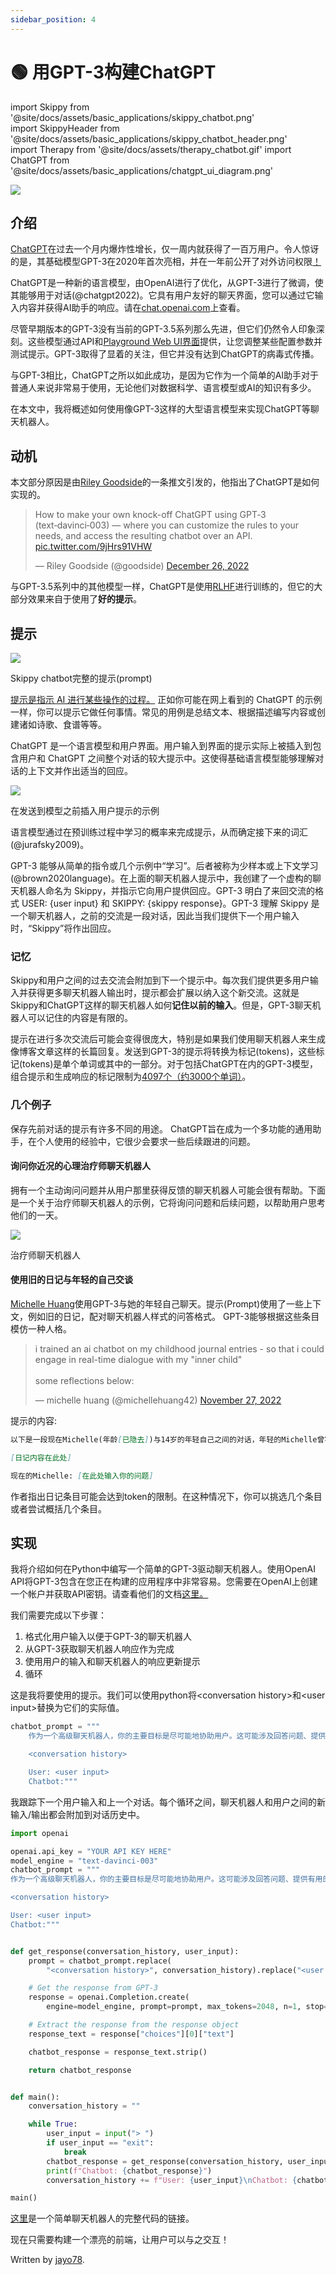 ```yaml
---
sidebar_position: 4
---
```


# 🟢 用GPT-3构建ChatGPT

import Skippy from '@site/docs/assets/basic_applications/skippy_chatbot.png'    
import SkippyHeader from '@site/docs/assets/basic_applications/skippy_chatbot_header.png'    
import Therapy from '@site/docs/assets/therapy_chatbot.gif'
import ChatGPT from '@site/docs/assets/basic_applications/chatgpt_ui_diagram.png'

<div style={{textAlign: 'left'}}>
  <img src={SkippyHeader} style={{width: "700px"}} />
</div>

## 介绍

[ChatGPT](https://chat.openai.com/chat)在过去一个月内爆炸性增长，仅一周内就获得了一百万用户。令人惊讶的是，其基础模型GPT-3在2020年首次亮相，并在一年前公开了对外访问权限<a href="https://openai.com/blog/api-no-waitlist/">！</a>

ChatGPT是一种新的语言模型，由OpenAI进行了优化，从GPT-3进行了微调，使其能够用于对话(@chatgpt2022)。它具有用户友好的聊天界面，您可以通过它输入内容并获得AI助手的响应。请在[chat.openai.com](https://chat.openai.com/chat)上查看。

尽管早期版本的GPT-3没有当前的GPT-3.5系列那么先进，但它们仍然令人印象深刻。这些模型通过API和<a href="https://beta.openai.com/playground">Playground Web UI界面</a>提供，让您调整某些配置参数并测试提示。GPT-3取得了显着的关注，但它并没有达到ChatGPT的病毒式传播。

与GPT-3相比，ChatGPT之所以如此成功，是因为它作为一个简单的AI助手对于普通人来说非常易于使用，无论他们对数据科学、语言模型或AI的知识有多少。

在本文中，我将概述如何使用像GPT-3这样的大型语言模型来实现ChatGPT等聊天机器人。

## 动机
本文部分原因是由<a href="https://twitter.com/goodside">Riley Goodside</a>的一条推文引发的，他指出了ChatGPT是如何实现的。

<blockquote class="twitter-tweet"><p lang="en" dir="ltr">How to make your own knock-off ChatGPT using GPT‑3 (text‑davinci‑003) — where you can customize the rules to your needs, and access the resulting chatbot over an API. <a href="https://t.co/9jHrs91VHW">pic.twitter.com/9jHrs91VHW</a></p>&mdash; Riley Goodside (@goodside) <a href="https://twitter.com/goodside/status/1607487283782995968?ref_src=twsrc%5Etfw">December 26, 2022</a></blockquote> <script async src="https://platform.twitter.com/widgets.js" charset="utf-8"></script> 

与GPT-3.5系列中的其他模型一样，ChatGPT是使用[RLHF](https://huggingface.co/blog/rlhf)进行训练的，但它的大部分效果来自于使用了**好的提示**。

## 提示

<div style={{textAlign: 'left'}}>
  <img src={Skippy} style={{width: "700px"}} />
  <p style={{color: "gray", fontSize: "12px", fontStyle: "italic"}}>Skippy chatbot完整的提示(prompt)</p>
</div>

<a href="https://learnprompting.org/docs/basics/prompting">提示是指示 AI 进行某些操作的过程。</a> 正如你可能在网上看到的 ChatGPT 的示例一样，你可以提示它做任何事情。常见的用例是总结文本、根据描述编写内容或创建诸如诗歌、食谱等等。

<p></p>

ChatGPT 是一个语言模型和用户界面。用户输入到界面的提示实际上被插入到包含用户和 ChatGPT 之间整个对话的较大提示中。这使得基础语言模型能够理解对话的上下文并作出适当的回应。

<div style={{textAlign: 'left'}}>
  <img src={ChatGPT} style={{width: "600px"}} />
  <p style={{color: "gray", fontSize: "12px", fontStyle: "italic"}}>在发送到模型之前插入用户提示的示例</p>
</div>

语言模型通过在预训练过程中学习的概率来完成提示，从而确定接下来的词汇(@jurafsky2009)。

<p></p>

GPT-3 能够从简单的指令或几个示例中“学习”。后者被称为少样本或上下文学习(@brown2020language)。在上面的聊天机器人提示中，我创建了一个虚构的聊天机器人命名为 Skippy，并指示它向用户提供回应。GPT-3 明白了来回交流的格式 USER: {user input} 和 SKIPPY: {skippy response}。GPT-3 理解 Skippy 是一个聊天机器人，之前的交流是一段对话，因此当我们提供下一个用户输入时，“Skippy”将作出回应。

### 记忆

Skippy和用户之间的过去交流会附加到下一个提示中。每次我们提供更多用户输入并获得更多聊天机器人输出时，提示都会扩展以纳入这个新交流。这就是Skippy和ChatGPT这样的聊天机器人如何**记住以前的输入**。但是，GPT-3聊天机器人可以记住的内容是有限的。

提示在进行多次交流后可能会变得很庞大，特别是如果我们使用聊天机器人来生成像博客文章这样的长篇回复。发送到GPT-3的提示将转换为标记(tokens)，这些标记(tokens)是单个单词或其中的一部分。对于包括ChatGPT在内的GPT-3模型，组合提示和生成响应的标记限制为<a href="https://help.openai.com/en/articles/4936856-what-are-tokens-and-how-to-count-them">4097个（约3000个单词）</a>。

### 几个例子

保存先前对话的提示有许多不同的用途。 ChatGPT旨在成为一个多功能的通用助手，在个人使用的经验中，它很少会要求一些后续跟进的问题。

#### 询问你近况的心理治疗师聊天机器人

拥有一个主动询问问题并从用户那里获得反馈的聊天机器人可能会很有帮助。下面是一个关于治疗师聊天机器人的示例，它将询问问题和后续问题，以帮助用户思考他们的一天。

<div style={{textAlign: 'left'}}>
  <img src={Therapy} style={{width: "700px"}} />
  <p style={{color: "gray", fontSize: "12px", fontStyle: "italic"}}>治疗师聊天机器人</p>
</div>

#### 使用旧的日记与年轻的自己交谈

<a href="https://twitter.com/michellehuang42">Michelle Huang</a>使用GPT-3与她的年轻自己聊天。提示(Prompt)使用了一些上下文，例如旧的日记，配对聊天机器人样式的问答格式。 GPT-3能够根据这些条目模仿一种人格。
<p></p>

<blockquote class="twitter-tweet"><p lang="en" dir="ltr">i trained an ai chatbot on my childhood journal entries - so that i could engage in real-time dialogue with my &quot;inner child&quot;<br/><br/>some reflections below:</p>&mdash; michelle huang (@michellehuang42) <a href="https://twitter.com/michellehuang42/status/1597005489413713921?ref_src=twsrc%5Etfw">November 27, 2022</a></blockquote> <script async src="https://platform.twitter.com/widgets.js" charset="utf-8"></script> 

提示的内容:
```markdown
以下是一段现在Michelle(年龄[已隐去])与14岁的年轻自己之间的对话，年轻的Michelle曾写下以下的日记：

[日记内容在此处]

现在的Michelle: [在此处输入你的问题]
```

作者指出日记条目可能会达到token的限制。在这种情况下，你可以挑选几个条目或者尝试概括几个条目。

## 实现

我将介绍如何在Python中编写一个简单的GPT-3驱动聊天机器人。使用OpenAI API将GPT-3包含在您正在构建的应用程序中非常容易。您需要在OpenAI上创建一个帐户并获取API密钥。请查看他们的文档<a href="https://beta.openai.com/docs/introduction">这里。</a>

我们需要完成以下步骤：

1. 格式化用户输入以便于GPT-3的聊天机器人
2. 从GPT-3获取聊天机器人响应作为完成
3. 使用用户的输入和聊天机器人的响应更新提示
4. 循环

这是我将要使用的提示。我们可以使用python将<conversation history\>和<user input\>替换为它们的实际值。

```python
chatbot_prompt = """
    作为一个高级聊天机器人，你的主要目标是尽可能地协助用户。这可能涉及回答问题、提供有用的信息，或根据用户输入完成任务。为了有效地协助用户，重要的是在你的回答中详细和全面。使用例子和证据支持你的观点，并为你的建议或解决方案提供理由。

    <conversation history>

    User: <user input>
    Chatbot:"""
```

我跟踪下一个用户输入和上一个对话。每个循环之间，聊天机器人和用户之间的新输入/输出都会附加到对话历史中。

```python
import openai

openai.api_key = "YOUR API KEY HERE"
model_engine = "text-davinci-003"
chatbot_prompt = """
作为一个高级聊天机器人，你的主要目标是尽可能地协助用户。这可能涉及回答问题、提供有用的信息，或根据用户输入完成任务。为了有效地协助用户，重要的是在你的回答中详细和全面。使用例子和证据支持你的观点，并为你的建议或解决方案提供理由。

<conversation history>

User: <user input>
Chatbot:"""


def get_response(conversation_history, user_input):
    prompt = chatbot_prompt.replace(
        "<conversation history>", conversation_history).replace("<user input>", user_input)

    # Get the response from GPT-3
    response = openai.Completion.create(
        engine=model_engine, prompt=prompt, max_tokens=2048, n=1, stop=None, temperature=0.5)

    # Extract the response from the response object
    response_text = response["choices"][0]["text"]

    chatbot_response = response_text.strip()

    return chatbot_response


def main():
    conversation_history = ""

    while True:
        user_input = input("> ")
        if user_input == "exit":
            break
        chatbot_response = get_response(conversation_history, user_input)
        print(f"Chatbot: {chatbot_response}")
        conversation_history += f"User: {user_input}\nChatbot: {chatbot_response}\n"

main()
```

<a href="https://gist.github.com/jayo78/79d8834e6e31bf942c7b604e1611b68d">这里</a>是一个简单聊天机器人的完整代码的链接。

<p></p>

现在只需要构建一个漂亮的前端，让用户可以与之交互！

Written by [jayo78](https://twitter.com/jayo782).